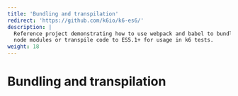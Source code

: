 ```yaml
---
title: 'Bundling and transpilation'
redirect: 'https://github.com/k6io/k6-es6/'
description: |
  Reference project demonstrating how to use webpack and babel to bundle
  node modules or transpile code to ES5.1+ for usage in k6 tests.
weight: 18
---
```


# Bundling and transpilation
